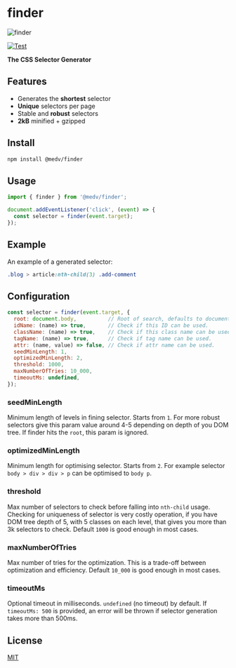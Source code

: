 # finder

![finder](https://medv.io/assets/finder.png)

[![Test](https://github.com/antonmedv/finder/actions/workflows/test.yml/badge.svg)](https://github.com/antonmedv/finder/actions/workflows/test.yml)

**The CSS Selector Generator**

## Features

* Generates the **shortest** selector
* **Unique** selectors per page
* Stable and **robust** selectors
* **2kB** minified + gzipped

## Install

```bash
npm install @medv/finder
```

## Usage 

```ts
import { finder } from '@medv/finder';

document.addEventListener('click', (event) => {
  const selector = finder(event.target);
});
```

## Example

An example of a generated selector:

```css
.blog > article:nth-child(3) .add-comment
```

## Configuration

```js
const selector = finder(event.target, {
  root: document.body,          // Root of search, defaults to document.body.
  idName: (name) => true,       // Check if this ID can be used.
  className: (name) => true,    // Check if this class name can be used.
  tagName: (name) => true,      // Check if tag name can be used.
  attr: (name, value) => false, // Check if attr name can be used.
  seedMinLength: 1,           
  optimizedMinLength: 2,
  threshold: 1000,
  maxNumberOfTries: 10_000,
  timeoutMs: undefined,
});
```

### seedMinLength

Minimum length of levels in fining selector. Starts from `1`. 
For more robust selectors give this param value around 4-5 depending on depth of
you DOM tree. If finder hits the `root`, this param is ignored.

### optimizedMinLength

Minimum length for optimising selector. Starts from `2`. 
For example selector `body > div > div > p` can be optimised to `body p`.

### threshold

Max number of selectors to check before falling into `nth-child` usage. 
Checking for uniqueness of selector is very costly operation, if you have DOM 
tree depth of 5, with 5 classes on each level, that gives you more than 3k 
selectors to check. Default `1000` is good enough in most cases.  

### maxNumberOfTries

Max number of tries for the optimization. This is a trade-off between
optimization and efficiency. Default `10_000` is good enough in most cases.

### timeoutMs

Optional timeout in milliseconds. `undefined` (no timeout) by default. If `timeoutMs: 500` is provided, an error will be thrown if selector generation takes more than 500ms.

## License

[MIT](LICENSE)

